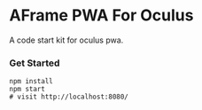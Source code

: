 # AFrame PWA For Oculus

A code start kit for oculus pwa.

### Get Started

```
npm install
npm start
# visit http://localhost:8080/
```
